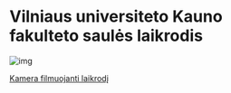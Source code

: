 # Vilniaus universiteto Kauno fakulteto saulės laikrodis

![img](https://www.kurstoti.lt/uploads/images/Untitled_Panorama1_copy.jpg)


[Kamera filmuojanti laikrodį](http://www.kaunouostas.lt)
